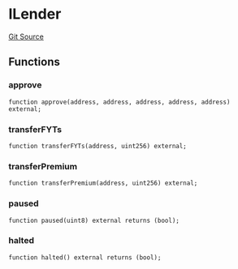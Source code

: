 # ILender
[Git Source](https://github.com/Swivel-Finance/illuminate/blob/29a4038ae0d0795d36640f068da3ac5c1dd43806/src/interfaces/ILender.sol)


## Functions
### approve


```solidity
function approve(address, address, address, address, address) external;
```

### transferFYTs


```solidity
function transferFYTs(address, uint256) external;
```

### transferPremium


```solidity
function transferPremium(address, uint256) external;
```

### paused


```solidity
function paused(uint8) external returns (bool);
```

### halted


```solidity
function halted() external returns (bool);
```

